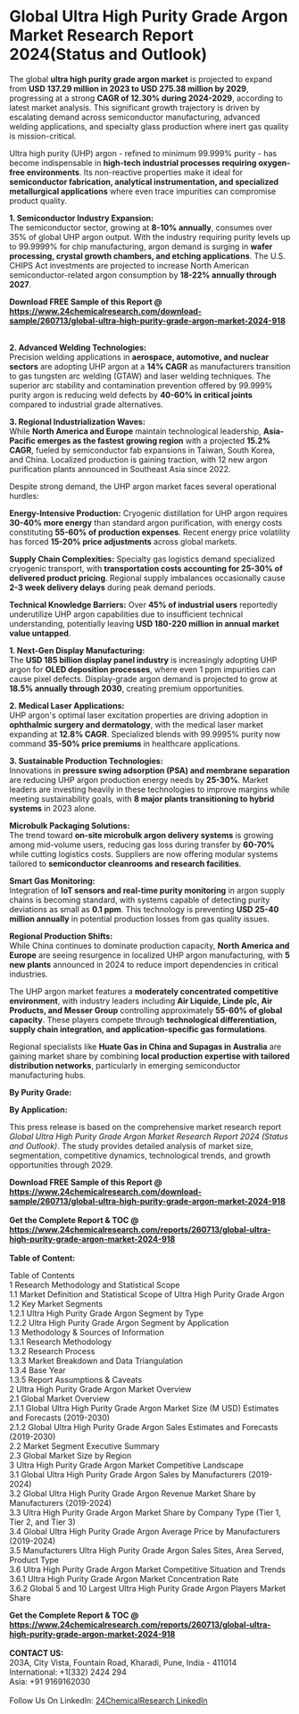 <h1>Global Ultra High Purity Grade Argon Market Research Report 2024(Status and Outlook)</h1><p>The global <strong>ultra high purity grade argon market</strong> is projected to expand from <strong>USD 137.29 million in 2023 to USD 275.38 million by 2029</strong>, progressing at a strong <strong>CAGR of 12.30% during 2024-2029</strong>, according to latest market analysis. This significant growth trajectory is driven by escalating demand across semiconductor manufacturing, advanced welding applications, and specialty glass production where inert gas quality is mission-critical.</p><p>Ultra high purity (UHP) argon - refined to minimum 99.999% purity - has become indispensable in <strong>high-tech industrial processes requiring oxygen-free environments</strong>. Its non-reactive properties make it ideal for <strong>semiconductor fabrication, analytical instrumentation, and specialized metallurgical applications</strong> where even trace impurities can compromise product quality.</p><p><strong>1. Semiconductor Industry Expansion:</strong><br>
The semiconductor sector, growing at <strong>8-10% annually</strong>, consumes over 35% of global UHP argon output. With the industry requiring purity levels up to 99.9999% for chip manufacturing, argon demand is surging in <strong>wafer processing, crystal growth chambers, and etching applications</strong>. The U.S. CHIPS Act investments are projected to increase North American semiconductor-related argon consumption by <strong>18-22% annually through 2027</strong>.</p><div><b>Download FREE Sample of this Report @ 
            <a href="https://www.24chemicalresearch.com/download-sample/260713/global-ultra-high-purity-grade-argon-market-2024-918">
            https://www.24chemicalresearch.com/download-sample/260713/global-ultra-high-purity-grade-argon-market-2024-918</a></b></div><br><p><strong>2. Advanced Welding Technologies:</strong><br>
Precision welding applications in <strong>aerospace, automotive, and nuclear sectors</strong> are adopting UHP argon at a <strong>14% CAGR</strong> as manufacturers transition to gas tungsten arc welding (GTAW) and laser welding techniques. The superior arc stability and contamination prevention offered by 99.999% purity argon is reducing weld defects by <strong>40-60% in critical joints</strong> compared to industrial grade alternatives.</p><p><strong>3. Regional Industrialization Waves:</strong><br>
While <strong>North America and Europe</strong> maintain technological leadership, <strong>Asia-Pacific emerges as the fastest growing region</strong> with a projected <strong>15.2% CAGR</strong>, fueled by semiconductor fab expansions in Taiwan, South Korea, and China. Localized production is gaining traction, with 12 new argon purification plants announced in Southeast Asia since 2022.</p><p>Despite strong demand, the UHP argon market faces several operational hurdles:</p><p><strong>Energy-Intensive Production:</strong> Cryogenic distillation for UHP argon requires <strong>30-40% more energy</strong> than standard argon purification, with energy costs constituting <strong>55-60% of production expenses</strong>. Recent energy price volatility has forced <strong>15-20% price adjustments</strong> across global markets.</p><p><strong>Supply Chain Complexities:</strong> Specialty gas logistics demand specialized cryogenic transport, with <strong>transportation costs accounting for 25-30% of delivered product pricing</strong>. Regional supply imbalances occasionally cause <strong>2-3 week delivery delays</strong> during peak demand periods.</p><p><strong>Technical Knowledge Barriers:</strong> Over <strong>45% of industrial users</strong> reportedly underutilize UHP argon capabilities due to insufficient technical understanding, potentially leaving <strong>USD 180-220 million in annual market value untapped</strong>.</p><p><strong>1. Next-Gen Display Manufacturing:</strong><br>
The <strong>USD 185 billion display panel industry</strong> is increasingly adopting UHP argon for <strong>OLED deposition processes</strong>, where even 1 ppm impurities can cause pixel defects. Display-grade argon demand is projected to grow at <strong>18.5% annually through 2030</strong>, creating premium opportunities.</p><p><strong>2. Medical Laser Applications:</strong><br>
UHP argon's optimal laser excitation properties are driving adoption in <strong>ophthalmic surgery and dermatology</strong>, with the medical laser market expanding at <strong>12.8% CAGR</strong>. Specialized blends with 99.9995% purity now command <strong>35-50% price premiums</strong> in healthcare applications.</p><p><strong>3. Sustainable Production Technologies:</strong><br>
Innovations in <strong>pressure swing adsorption (PSA) and membrane separation</strong> are reducing UHP argon production energy needs by <strong>25-30%</strong>. Market leaders are investing heavily in these technologies to improve margins while meeting sustainability goals, with <strong>8 major plants transitioning to hybrid systems</strong> in 2023 alone.</p><p><strong>Microbulk Packaging Solutions:</strong><br>
	The trend toward <strong>on-site microbulk argon delivery systems</strong> is growing among mid-volume users, reducing gas loss during transfer by <strong>60-70%</strong> while cutting logistics costs. Suppliers are now offering modular systems tailored to <strong>semiconductor cleanrooms and research facilities</strong>.</p><p><strong>Smart Gas Monitoring:</strong><br>
	Integration of <strong>IoT sensors and real-time purity monitoring</strong> in argon supply chains is becoming standard, with systems capable of detecting purity deviations as small as <strong>0.1 ppm</strong>. This technology is preventing <strong>USD 25-40 million annually</strong> in potential production losses from gas quality issues.</p><p><strong>Regional Production Shifts:</strong><br>
	While China continues to dominate production capacity, <strong>North America and Europe</strong> are seeing resurgence in localized UHP argon manufacturing, with <strong>5 new plants</strong> announced in 2024 to reduce import dependencies in critical industries.</p><p>The UHP argon market features a <strong>moderately concentrated competitive environment</strong>, with industry leaders including <strong>Air Liquide, Linde plc, Air Products, and Messer Group</strong> controlling approximately <strong>55-60% of global capacity</strong>. These players compete through <strong>technological differentiation, supply chain integration, and application-specific gas formulations</strong>.</p><p>Regional specialists like <strong>Huate Gas in China and Supagas in Australia</strong> are gaining market share by combining <strong>local production expertise with tailored distribution networks</strong>, particularly in emerging semiconductor manufacturing hubs.</p><p><strong>By Purity Grade:</strong></p><p><strong>By Application:</strong></p><p>This press release is based on the comprehensive market research report <em>Global Ultra High Purity Grade Argon Market Research Report 2024 (Status and Outlook)</em>. The study provides detailed analysis of market size, segmentation, competitive dynamics, technological trends, and growth opportunities through 2029.</p><div><b>Download FREE Sample of this Report @ 
            <a href="https://www.24chemicalresearch.com/download-sample/260713/global-ultra-high-purity-grade-argon-market-2024-918">
            https://www.24chemicalresearch.com/download-sample/260713/global-ultra-high-purity-grade-argon-market-2024-918</a></b></div><br><div><b>Get the Complete Report & TOC @ 
            <a href="https://www.24chemicalresearch.com/reports/260713/global-ultra-high-purity-grade-argon-market-2024-918">
            https://www.24chemicalresearch.com/reports/260713/global-ultra-high-purity-grade-argon-market-2024-918</a></b></div><br>
            <b>Table of Content:</b><p>Table of Contents<br />
1 Research Methodology and Statistical Scope<br />
1.1 Market Definition and Statistical Scope of Ultra High Purity Grade Argon<br />
1.2 Key Market Segments<br />
1.2.1 Ultra High Purity Grade Argon Segment by Type<br />
1.2.2 Ultra High Purity Grade Argon Segment by Application<br />
1.3 Methodology & Sources of Information<br />
1.3.1 Research Methodology<br />
1.3.2 Research Process<br />
1.3.3 Market Breakdown and Data Triangulation<br />
1.3.4 Base Year<br />
1.3.5 Report Assumptions & Caveats<br />
2 Ultra High Purity Grade Argon Market Overview<br />
2.1 Global Market Overview<br />
2.1.1 Global Ultra High Purity Grade Argon Market Size (M USD) Estimates and Forecasts (2019-2030)<br />
2.1.2 Global Ultra High Purity Grade Argon Sales Estimates and Forecasts (2019-2030)<br />
2.2 Market Segment Executive Summary<br />
2.3 Global Market Size by Region<br />
3 Ultra High Purity Grade Argon Market Competitive Landscape<br />
3.1 Global Ultra High Purity Grade Argon Sales by Manufacturers (2019-2024)<br />
3.2 Global Ultra High Purity Grade Argon Revenue Market Share by Manufacturers (2019-2024)<br />
3.3 Ultra High Purity Grade Argon Market Share by Company Type (Tier 1, Tier 2, and Tier 3)<br />
3.4 Global Ultra High Purity Grade Argon Average Price by Manufacturers (2019-2024)<br />
3.5 Manufacturers Ultra High Purity Grade Argon Sales Sites, Area Served, Product Type<br />
3.6 Ultra High Purity Grade Argon Market Competitive Situation and Trends<br />
3.6.1 Ultra High Purity Grade Argon Market Concentration Rate<br />
3.6.2 Global 5 and 10 Largest Ultra High Purity Grade Argon Players Market Share </p><div><b>Get the Complete Report & TOC @ 
            <a href="https://www.24chemicalresearch.com/reports/260713/global-ultra-high-purity-grade-argon-market-2024-918">
            https://www.24chemicalresearch.com/reports/260713/global-ultra-high-purity-grade-argon-market-2024-918</a></b></div><br><b>CONTACT US:</b><br>
            203A, City Vista, Fountain Road, Kharadi, Pune, India - 411014<br>
            International: +1(332) 2424 294<br>
            Asia: +91 9169162030 <br><br>
            Follow Us On LinkedIn: <a href="https://www.linkedin.com/company/24chemicalresearch/">24ChemicalResearch LinkedIn</a>
